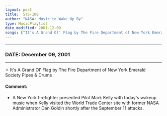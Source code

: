 ```yaml
---
layout: post
title:  STS-108
author: "NASA: Music to Wake Up By"
type: MusicPlaylist
date_modified: 2001-12-09
songs: ["It's A Grand Ol' Flag by The Fire Department of New York Emerald Society Pipes & Drums"]
---
```


----
### DATE: December 09, 2001
----
✧ It's A Grand Ol' Flag by The Fire Department of New York Emerald Society Pipes & Drums

#### Comment:
* A New York firefighter presented Pilot Mark Kelly with today's  wakeup music when Kelly visited the World Trade Center site with former NASA Administrator Dan Goldin shortly after the September 11 attacks.



<br/>
<center>
	<a target="_blank"
	   href="https://twitter.com/intent/tweet?hashtags=Space,NASA,Playlist,NASAWakeupCalls,SpaceProgram&text={{ page.author}}, '{{ page.songs.first }}' {{ page.title }}, {{ page.date | date: '%B %d, %Y' }}. {{ site.url }}{{ page.url }}&via=nasawakeupcalls"><i class="fab fa-twitter" alt="Tweet this page" style="font-size: 1.3em;"></i></a>
	&nbsp; 	<i class="fas fa-user-astronaut" style="font-size: 1.5em;"></i> &nbsp;
    <a id="custom_amazon_link"
       type="amzn" search="#"
       category="popular music">
    <i class="fab fa-amazon" style="font-size: 1.3em;"></i></a>
</center>

<!-- Randomly resolve an individual entry from a song array -->
<script src="/assets/javascript/seedrandom.min.js"></script>
<script>
  var wake_me_up = ["It's A Grand Ol' Flag by The Fire Department of New York Emerald Society Pipes & Drums"];
  var prng = new Math.seedrandom();
  function randomSong() {
    song = wake_me_up[Math.floor(Math.random() * wake_me_up.length)];
    var amazon_link = document.getElementById("custom_amazon_link");
    amazon_link.setAttribute("search", song);
  }
  window.onload = randomSong();
</script>
